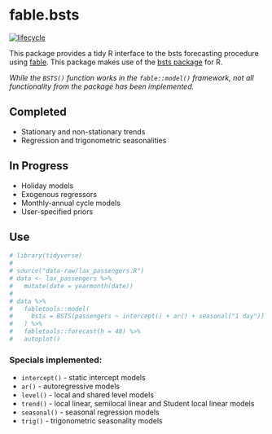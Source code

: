 
<!-- README.md is generated from README.Rmd. Please edit that file -->

# fable.bsts

[![lifecycle](https://img.shields.io/badge/lifecycle-experimental-orange.svg)](https://www.tidyverse.org/lifecycle/#experimental)

This package provides a tidy R interface to the bsts forecasting
procedure using [fable](https://github.com/tidyverts/fable). This
package makes use of the [bsts
package](https://cran.r-project.org/package=bsts) for R.

*While the `BSTS()` function works in the `fable::model()` framework,
not all functionality from the package has been implemented.*

## Completed

  - Stationary and non-stationary trends
  - Regression and trigonometric seasonalities

## In Progress

  - Holiday models
  - Exogenous regressors
  - Monthly-annual cycle models
  - User-specified priors

## Use

``` r
# library(tidyverse)
# 
# source("data-raw/lax_passengers.R")
# data <- lax_passengers %>%
#   mutate(date = yearmonth(date))
#   
# data %>%
#   fabletools::model(
#     bsts = BSTS(passengers ~ intercept() + ar() + seasonal("1 day"))
#   ) %>%
#   fabletools::forecast(h = 48) %>%
#   autoplot()
```

### Specials implemented:

  - `intercept()` - static intercept models
  - `ar()` - autoregressive models
  - `level()` - local and shared level models
  - `trend()` - local linear, semilocal linear and Student local linear
    models
  - `seasonal()` - seasonal regression models
  - `trig()` - trigonometric seasonality models
